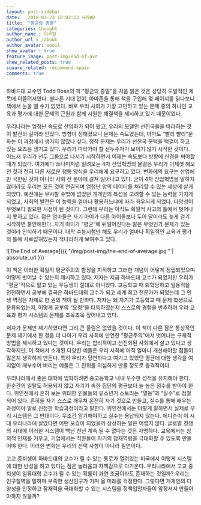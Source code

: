```yaml
---
layout: post-sidebar
date:   2018-01-23 18:02:13 +0900
title:  "평균의 종말"
categories: thought
author_name : 이우일
author_url : /about
author_avatar: wooil
show_avatar : true
feature_image: post-img/end-of-avr
show_related_posts: true
square_related: recommend-spain
comments: true
---
```


하바드대 교수인 Todd Rose의 책 “평균의 종말”을 처음 읽은 것은 상당히 도발적인 제목에 이끌려서였다. 별다른 기대 없이, 아마존을 통해 책을 구입해 몇 페이지를 읽다보니 책에서 눈을 뗄 수가 없었다. 바로 우리 사회가 가장 고민하고 있는 문제 중의 하나인 교육과 평가에 대한 문제의 근원과 함께 시원한 해결책을 제시하고 있기 때문이었다.

우리나라는 엄청난 속도로 산업화가 되어 왔고, 우리의 모델인 선진국들을 따라하는 것이 발전의 길이라 믿었다. 방향이 정해졌으니 문제는 속도였는데, 아마도 “빨리 빨리”문화는 이 과정에서 생기지 않았나 싶다. 정작 문제는 우리가 선진국 문턱을 턱걸이 하고 있는 요즈음 생기고 있다. 우리가 따라가야 할 선두주자가 보이기 않기 시작한 것이다. 어느새 우리가 선두 그룹으로 나서기 시작하면서 이제는 속도보다 방향에 신경을 써야할 때가 되었다. 여기에다 쓰나미처럼 밀려오는 4차 산업혁명의 물결은 우리가 이제껏 해오던 것과 전혀 다른 새로운 행동 양식을 우리에게 요구하고 있다. 변화에의 요구는 산업에만 국한된 것이 아니라 사회 전 분야에 걸쳐 일어나고 있다. 굳이 4차 산업혁명을 말하지 않더라도 우리는 모든 것이 연결되며 엄청난 양의 데이터를 처리할 수 있는 세상에 살게 되었다. 예전에는 무시할 수밖에 없었던 개개인의 특성을 고려할 수 있는 능력을 가지게 되었고, 사회의 발전은 이 능력을 얼마나 활용하느냐에 따라 좌우되게 되었다. 다양성이 무엇보다 필요한 시점이 된 것이다. 그런데 우리는 아직도 획일적 사고의 틀에서 벗어나지 못하고 있다. 젊은 엄마들은 자기 아이가 다른 아이들보다 두어 달이라도 늦게 걷기 시작하면 불안해한다. 자기 아이가 “평균”에 뒤떨어진다는 말은 무엇인가 문제가 있는 것이라 인식하기 때문이다. 대학 수능시험만 해도 우리가 얼마나 획일적인 교육과 평가의 틀에 사로잡혀있는지 적나라하게 보여주고 있다.

![The End of Average]({{ "/img/post-img/the-end-of-average.jpg " | absolute_url }})

이 책은 이러한 획일적 평균주의의 함정을 지적하고 그러한 개념이 어떻게 정립되었으며 어떻게 벗어날 수 있는지 제시하고 있다. 저자는 지금 하바드대 교수가 되었지만 우리가 “평균”적으로 알고 있는 우등생이 절대로 아니었다. 고등학교 때 퇴학당하고 일용직을 전전하면서 공부해 결국은 하바드대의 교수가 되고 세계 최고 전문가가 되었는데 그 인생 역정은 자체로 한 권의 책이 될 만하다. 저자는 왜 자기가 고등학교 때 문제 학생으로 분류되었는지, 어떻게 공부의 “요령“을 터득하였는지 스스로의 경험을 반추하며 우리 교육과 평가 시스템의 문제를 조목조목 짚어내고 있다.

저자가 문제만 제기하였다면 그리 큰 울림은 없었을 것이다. 이 책이 다른 점은 통상적인 문제 제기에서 한 걸음 더 나아가 우리 사회에 만연한 ”평균주의“에서 벗어나는 구체적 방법을 제시하고 있다는 것이다. 우리는 합리적이고 선진화된 사회에서 살고 있다고 생각하지만, 이 책에서 소개된 다양한 예들은 우리 사회에 아직 얼마나 개선해야할 점들이 많은지 생각하게 만든다. 특히 우리가 당연하다고 여기고 있었던 평균에 대한 생각을 여지없이 깨부수어 버리는 예들은 그 진위를 의심하게 만들 정도로 충격적이다.

우리나라에서 좋은 대학에 입학하려면 중고등학교 내내 우수한 성적을 유지해야 한다. 한순간의 일탈도 허용되지 않고 자기가 속한 집단의 평균보다 늘 높은 점수를 받아야 한다. 위인전에서 흔히 보는 위대한 인물들의 유소년기 스토리는 “열등”과 “실수”로 점철되어 있다. 흔히들 자기 스스로 깨우쳐 온전히 자기 것으로 만들고, 실수를 통해 배우는 과정이야 말로 진정한 학습과정이라고 말한다. 위인전에서는 이렇게 말하면서 실제로 우리 시스템은 그 반대이다. 무조건 암기해야하고 실수는 용납되지 않는다. 에디슨이 이 시대 우리나라에 살았다면 어떤 모습이 되었을까 상상하는 일은 어렵지 않다. 글로벌 경쟁의 시대에 이러한 시스템이 백년 천년 계속 될 수 없다는 것은 자명하다. 교육에서는 창의적 인재를 키우고, 기업에서는 직원들이 자기의 잠재역량을 극대화할 수 있도록 만들어야 한다. 이러한 변화는 우리의 선택 사항이 아니라 필연이다.

고교 중퇴생이 하바드대의 교수가 될 수 있는 통로가 열려있는 미국에서 이렇게 시스템에 대한 반성을 하고 있다는 점은 놀라움과 자책감으로 다가온다. 우리나라에서 고교 중퇴생이 일류대학 교수가 될 수 있는 확률이 과연 조금이라도 존재하는 것일까? 우리는 인구절벽을 말하며 부족한 생산인구가 가져 올 미래를 걱정한다. 그렇다면 개개인의 다양성을 인정하고 잠재력을 극대화할 수 있는 시스템을 정책입안자들이 앞장서서 만들어야하지 않을까?
